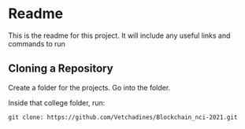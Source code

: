 # Readme #

This is the readme for this project. It will include any useful links and commands to run

## Cloning a Repository ##
 Create a folder for the projects. Go into the folder.

 Inside that college folder, run: 

 ```git clone: https://github.com/Vetchadines/Blockchain_nci-2021.git```

